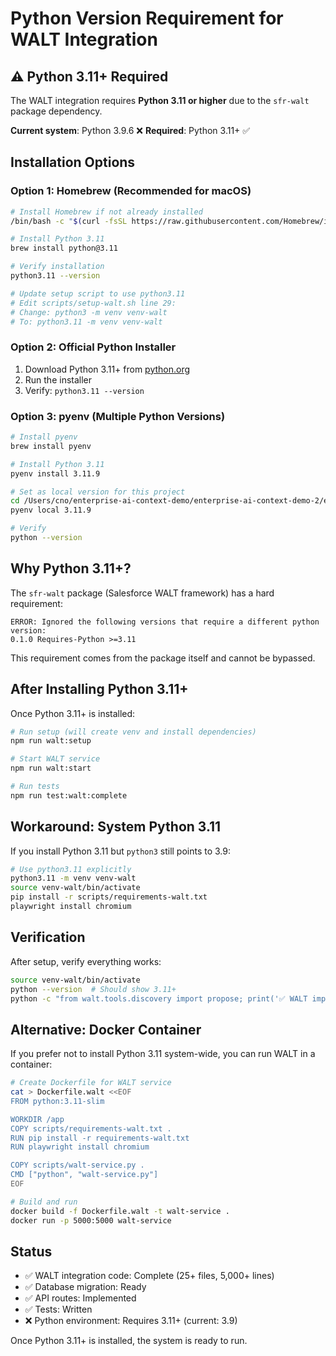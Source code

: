 # Python Version Requirement for WALT Integration

## ⚠️ Python 3.11+ Required

The WALT integration requires **Python 3.11 or higher** due to the `sfr-walt` package dependency.

**Current system**: Python 3.9.6 ❌
**Required**: Python 3.11+ ✅

## Installation Options

### Option 1: Homebrew (Recommended for macOS)
```bash
# Install Homebrew if not already installed
/bin/bash -c "$(curl -fsSL https://raw.githubusercontent.com/Homebrew/install/HEAD/install.sh)"

# Install Python 3.11
brew install python@3.11

# Verify installation
python3.11 --version

# Update setup script to use python3.11
# Edit scripts/setup-walt.sh line 29:
# Change: python3 -m venv venv-walt
# To: python3.11 -m venv venv-walt
```

### Option 2: Official Python Installer
1. Download Python 3.11+ from [python.org](https://www.python.org/downloads/)
2. Run the installer
3. Verify: `python3.11 --version`

### Option 3: pyenv (Multiple Python Versions)
```bash
# Install pyenv
brew install pyenv

# Install Python 3.11
pyenv install 3.11.9

# Set as local version for this project
cd /Users/cno/enterprise-ai-context-demo/enterprise-ai-context-demo-2/enterprise-ai-context-demo
pyenv local 3.11.9

# Verify
python --version
```

## Why Python 3.11+?

The `sfr-walt` package (Salesforce WALT framework) has a hard requirement:
```
ERROR: Ignored the following versions that require a different python version:
0.1.0 Requires-Python >=3.11
```

This requirement comes from the package itself and cannot be bypassed.

## After Installing Python 3.11+

Once Python 3.11+ is installed:

```bash
# Run setup (will create venv and install dependencies)
npm run walt:setup

# Start WALT service
npm run walt:start

# Run tests
npm run test:walt:complete
```

## Workaround: System Python 3.11

If you install Python 3.11 but `python3` still points to 3.9:

```bash
# Use python3.11 explicitly
python3.11 -m venv venv-walt
source venv-walt/bin/activate
pip install -r scripts/requirements-walt.txt
playwright install chromium
```

## Verification

After setup, verify everything works:
```bash
source venv-walt/bin/activate
python --version  # Should show 3.11+
python -c "from walt.tools.discovery import propose; print('✅ WALT imported successfully')"
```

## Alternative: Docker Container

If you prefer not to install Python 3.11 system-wide, you can run WALT in a container:

```bash
# Create Dockerfile for WALT service
cat > Dockerfile.walt <<EOF
FROM python:3.11-slim

WORKDIR /app
COPY scripts/requirements-walt.txt .
RUN pip install -r requirements-walt.txt
RUN playwright install chromium

COPY scripts/walt-service.py .
CMD ["python", "walt-service.py"]
EOF

# Build and run
docker build -f Dockerfile.walt -t walt-service .
docker run -p 5000:5000 walt-service
```

## Status

- ✅ WALT integration code: Complete (25+ files, 5,000+ lines)
- ✅ Database migration: Ready
- ✅ API routes: Implemented
- ✅ Tests: Written
- ❌ Python environment: Requires 3.11+ (current: 3.9)

Once Python 3.11+ is installed, the system is ready to run.
